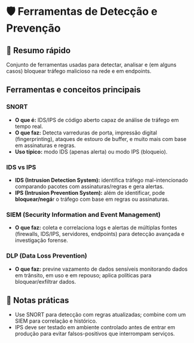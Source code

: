 # 🛡️ Ferramentas de Detecção e Prevenção

## 🎯 Resumo rápido
Conjunto de ferramentas usadas para detectar, analisar e (em alguns casos) bloquear tráfego malicioso na rede e em endpoints.

## Ferramentas e conceitos principais

### SNORT
- **O que é:** IDS/IPS de código aberto capaz de análise de tráfego em tempo real.
- **O que faz:** Detecta varreduras de porta, impressão digital (fingerprinting), ataques de estouro de buffer, e muito mais com base em assinaturas e regras.
- **Uso típico:** modo IDS (apenas alerta) ou modo IPS (bloqueio).

### IDS vs IPS
- **IDS (Intrusion Detection System):** identifica tráfego mal-intencionado comparando pacotes com assinaturas/regras e gera alertas.
- **IPS (Intrusion Prevention System):** além de identificar, pode **bloquear/negá**r o tráfego com base em regras ou assinaturas.

### SIEM (Security Information and Event Management)
- **O que faz:** coleta e correlaciona logs e alertas de múltiplas fontes (firewalls, IDS/IPS, servidores, endpoints) para detecção avançada e investigação forense.

### DLP (Data Loss Prevention)
- **O que faz:** previne vazamento de dados sensíveis monitorando dados em trânsito, em uso e em repouso; aplica políticas para bloquear/exfiltrar dados.

## 📝 Notas práticas
- Use SNORT para detecção com regras atualizadas; combine com um SIEM para correlação e histórico.
- IPS deve ser testado em ambiente controlado antes de entrar em produção para evitar falsos-positivos que interrompam serviços.

